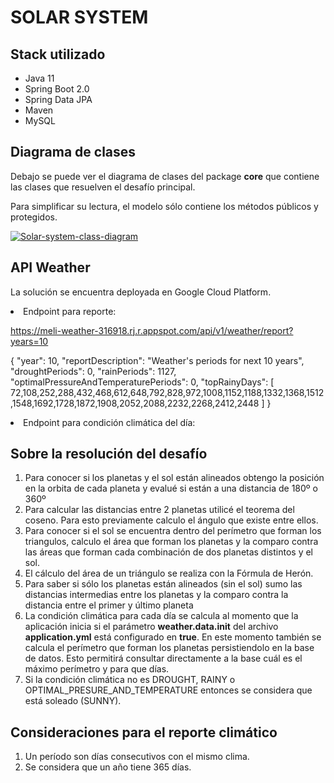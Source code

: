 <h1> SOLAR SYSTEM </h1>

<h2> Stack utilizado </h2>

<ul>
  <li>Java 11</li>
  <li>Spring Boot 2.0</li>
  <li>Spring Data JPA</li>
  <li>Maven</li>
  <li>MySQL</li>
</ul>

<h2> Diagrama de clases </h2>
<p> Debajo se puede ver el diagrama de clases del package <strong>core</strong> que contiene las clases que resuelven el desafío principal. </p>
<p> Para simplificar su lectura, el modelo sólo contiene los métodos públicos y protegidos. </p>

<a href='https://postimg.cc/XZbKxPK1' target='_blank'><img src='https://i.postimg.cc/fb3HWnVs/Solar-system-class-diagram.png' border='0' alt='Solar-system-class-diagram'/></a>

<h2>API Weather</h2>

La solución se encuentra deployada en Google Cloud Platform.

<li>Endpoint para reporte: </li>

https://meli-weather-316918.rj.r.appspot.com/api/v1/weather/report?years=10

{
    "year": 10,
    "reportDescription": "Weather's periods for next 10 years",
    "droughtPeriods": 0,
    "rainPeriods": 1127,
    "optimalPressureAndTemperaturePeriods": 0,
    "topRainyDays": [
        72,108,252,288,432,468,612,648,792,828,972,1008,1152,1188,1332,1368,1512,1548,1692,1728,1872,1908,2052,2088,2232,2268,2412,2448
    ]
}

<li>Endpoint para condición climática del día: </li>

<h2>Sobre la resolución del desafío</h2>
<ol>
    <li>Para conocer si los planetas y el sol están alineados obtengo la posición en la orbita de cada planeta y evalué si están a una distancia de 180º o 360º </li>
    <li>Para calcular las distancias entre 2 planetas utilicé el teorema del coseno. Para esto previamente calculo el ángulo que existe entre ellos.</li>
    <li>Para conocer si el sol se encuentra dentro del perímetro que forman los triangulos, calculo el área que forman los planetas y la comparo contra las áreas que forman cada combinación de dos planetas distintos y el sol.</li>
    <li>El cálculo del área de un triángulo se realiza con la Fórmula de Herón.</li>
    <li>Para saber si sólo los planetas están alineados (sin el sol) sumo las distancias intermedias entre los planetas y la comparo contra la distancia entre el primer y último planeta </li>
  <li> La condición climática para cada día se calcula al momento que la aplicación inicia si el parámetro <strong>weather.data.init</strong> del archivo <strong>application.yml</strong> está configurado en <strong>true</strong>. En este momento también se calcula el perímetro que forman los planetas persistiendolo en la base de datos. Esto permitirá consultar directamente a la base cuál es el máximo perímetro y para que días. </li>
  <li> Si la condición climática no es DROUGHT, RAINY o OPTIMAL_PRESURE_AND_TEMPERATURE entonces se considera que está soleado (SUNNY). </li>
</ol>

<h2>Consideraciones para el reporte climático</h2>
<ol>
  <li> Un período son días consecutivos con el mismo clima. </li>
  <li> Se considera que un año tiene 365 días. </li>
</ol>
